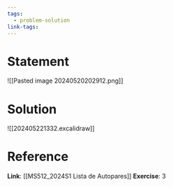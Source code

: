 ```yaml
---
tags:
  - problem-solution
link-tags:
---
```

# Statement 
![[Pasted image 20240520202912.png]]

# Solution
![[202405221332.excalidraw]]
# Reference
**Link**: [[MS512_2024S1 Lista de Autopares]]
**Exercise**: 3